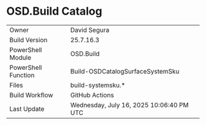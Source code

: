 ﻿# OSD.Build Catalog

| | |
|-|-|
| Owner | David Segura |
| Build Version | 25.7.16.3 |
| PowerShell Module | OSD.Build |
| PowerShell Function | Build-OSDCatalogSurfaceSystemSku |
| Files | build-systemsku.* |
| Build Workflow | GitHub Actions |
| Last Update | Wednesday, July 16, 2025 10:06:40 PM UTC |
